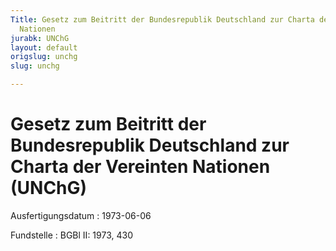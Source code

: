```yaml
---
Title: Gesetz zum Beitritt der Bundesrepublik Deutschland zur Charta der Vereinten
  Nationen
jurabk: UNChG
layout: default
origslug: unchg
slug: unchg

---
```


# Gesetz zum Beitritt der Bundesrepublik Deutschland zur Charta der Vereinten Nationen (UNChG)

Ausfertigungsdatum
:   1973-06-06

Fundstelle
:   BGBl II: 1973, 430

